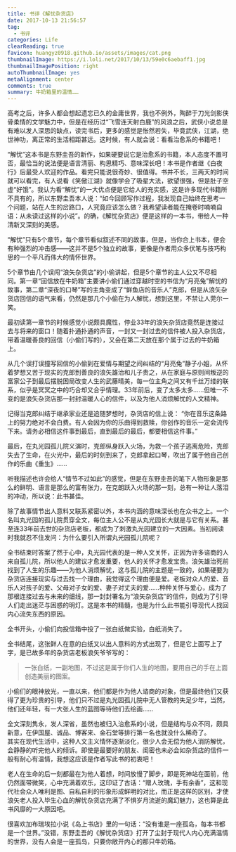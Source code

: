 ```yaml
---
title: 书评《解忧杂货店》
date: 2017-10-13 21:56:57
tag: 
  - 书评 
categories: Life  
clearReading: true
favicon: huangyz0918.github.io/assets/images/cat.png 
thumbnailImage: https://i.loli.net/2017/10/13/59e0c6aebaff1.jpg
thumbnailImagePosition: right 
autoThumbnailImage: yes
metaAlignment: center
comments: true 
summary: 牛奶箱里的温情……
---
```


<!-- more -->
 
高考之后，许多人都会想起遗忘已久的金庸世界，我也不例外，陶醉于刀光剑影侠骨柔情的文学魅力中，但是在经历过“飞雪连天射白鹿”的风浪之后，武侠小说总是有难以发人深思的缺点，读完书后，更多的感觉是怅然若失，毕竟武侠，江湖，绝世神功，离正常的生活相距甚远。这时候，有人就会说：看看治愈系的书籍吧！     

“解忧”这本书是东野圭吾的新作，如果硬要说它是治愈系的书籍，本人态度不置可否，最恰当的说法便是语言清丽、构思精巧、意味深长吧！本书是作者继《白夜行》后最受人欢迎的作品。看完只能说很奇妙、很值得。书并不长，三两天的时间就可以看完，有人说看《笑傲江湖》就像学会了吸星大法，欲望很强，但是肚子空虚“好饿”。我认为看“解忧”的一大优点便是它给人的充实感，这是许多现代书籍所不具有的，所以东野圭吾本人说：“如今回顾写作过程，我发现自己始终在思考一个问题，站在人生的岔路口，人究竟应该怎么做？我希望读者能在掩卷时喃喃自语：从未读过这样的小说”。的确，《解忧杂货店》便是这样的一本书，带给人一种清新又深刻的美感。     

“解忧”只有5个章节，每个章节看似叙述不同的故事，但是，当你合上书本，便会有种强烈的冲击感——这并不是5个独立的故事，更像是作者用众多伏笔与技巧构思的一个平凡而伟大的情怀世界。      

5个章节由几个误闯“浪矢杂货店”的小偷讲起，但是5个章节的主人公又不尽相同。第一章“回信放在牛奶箱”主要讲小偷们通过穿越时空的书信为“月亮兔”解忧的故事，第二章“深夜的口琴”写的主角变成了“鲜鱼店的音乐人”克郎，但是从浪矢杂货店回信的语气来看，仍然是那几个小偷在为人解忧，想到这里，不禁让人莞尔一笑。      

最初读第一章节的时候感觉小说颇具魔性，停业33年的浪矢杂货店竟然是连接过去与将来的窗口！随着扑通扑通的声音，一封又一封过去的信件被人投入杂货店，带着温暖善良的回信（小偷们写的），又会在第二天放在那个属于过去的牛奶箱上。      

从几个误打误撞写回信的小偷到在爱情与期望之间纠结的“月亮兔”静子小姐，从怀着梦想又苦于现实的克郎到善良的浪矢雄治和儿子贵之，从在家庭与原则间叛逆的富家公子到最后摆脱困局改变人生的武藤晴美，每一位主角之间又有千丝万缕的联系，似乎是冥冥之中的巧合却又合乎情理。33年前后，变了太多太多……但唯一不变的是浪矢杂货店那一封封温暖人心的信件，以及为他人消烦解忧的人文精神。      

记得当克郎纠结于继承家业还是追随梦想时，杂货店的信上说：     “你在音乐这条路上的努力绝对不会白费。有人会因为你的乐曲得到救赎，你创作的音乐一定会流传下来。请务必相信这件事到最后，直到最后的最后，都要相信这件事。” 

最后，在丸光园孤儿院义演时，克郎纵身跃入火场，为救一个孩子逃离危险，克郎失去了生命，在火光中，最后的时刻到来了，克郎拿起口琴，吹出了属于他自己创作的乐曲《重生》……      

听我描述也许会给人“情节不过如此”的感觉，但是在东野圭吾的笔下人物形象是那么的鲜明、语言是那么的富有张力，在克朗跃入火场的那一刻，总有一种让人落泪的冲动，所以说：此书甚佳。      

除了故事情节出人意料又联系紧密以外，本书内涵的意味深长也在众书之上。一个名叫丸光园的孤儿院贯穿全文，每位主人公不是从丸光园长大就是与它有关系。甚至连33年前去世的杂货店老板，都成为了刺激丸光园建立的一大因素。当初阅读时我就忍不住发问：为什么要引入所谓丸光园孤儿院呢？      

全书结束时答案了然于心中，丸光园代表的是一种人文关怀，正因为许多谘商的人来自孤儿院，所以他人的建议才愈发重要，他人的关怀才愈发宝贵。浪矢雄治死前找到了人生的乐趣——为他人消烦解忧，这与孤儿院的主题是一致的，如果硬要为杂货店连接现实与过去找一个理由，我觉得这个理由便是爱。老板对众人的爱、音乐人对孩子的爱、父母对子女的爱、妻子对丈夫的爱……种种关怀与爱心，成为了那根连接过去与未来的细线，那一封封署名为“浪矢杂货店”的信件，则成为了引导人们走出迷茫与困惑的明灯。这是本书的精髓，也是为什么此书能引导现代人找回内心流失东西的原因。       

全书开头，小偷们向投信箱中投了一张白纸做实验，白纸消失了。       

全书结尾，这张鲜人在意的白纸又以出人意料的方式出现了，但是它上面写上了字，是已故多年的杂货店老板浪矢爷爷写的：     

> 一张白纸，一副地图，不过这是属于你们人生的地图，要用自己的手在上面创造美丽的图案。       


小偷们的眼神放光，一直以来，他们都是作为他人谘商的对象，但是最终他们又获得了更为珍贵的引导，他们只不过是丸光园孤儿院中无人管教的失足少年，当然，他们还年轻，有一大张人生的蓝图等待他们去绘画……       

全文深刻隽永，发人深省，虽然也被归入治愈系的小说，但是结构与众不同，颇具新意，在伊国屋、诚品、博客来、金石堂等排行第一名也就没什么稀奇了。       
其实在现代生活中，这种人文主义情怀逐渐淡化，很少人会无偿为他人消防解忧，会静静的听完他人的倾诉。即使是最要好的朋友、闺密也未必会如杂货店的信件一般有耐心有温情，我想这应该是作者写此书的初衷吧！       

老人在生命的后一刻都最在为他人着想，时间放慢了脚步，即是死神站在面前，他仍然面带微笑，心中充满着欢乐，这印证了古话：“赠人玫瑰，手有余香”，这和现代社会众人唯利是图、自私自利的形象形成鲜明的对比，而正是这样的区别，才使浪矢老人投入毕生心血的解忧杂货店充满了不惧岁月流逝的魔幻魅力，这也算是此书风靡的一大原因吧。

很喜欢加布瑞埃拉小说《岛上书店》里的一句话：“没有谁是一座孤岛，每本书都是一个世界。”没错，东野圭吾的《解忧杂货店》打开了尘封于现代人内心充满温情的世界，没有人会是一座孤岛，只要你敞开内心的那只牛奶箱。 

<!-- more -->